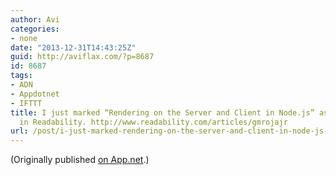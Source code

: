 ```yaml
---
author: Avi
categories:
- none
date: "2013-12-31T14:43:25Z"
guid: http://aviflax.com/?p=8687
id: 8687
tags:
- ADN
- Appdotnet
- IFTTT
title: I just marked “Rendering on the Server and Client in Node.js” as a favorite
  in Readability. http://www.readability.com/articles/gmrojajr
url: /post/i-just-marked-rendering-on-the-server-and-client-in-node-js-as-a-favorite-in-readability-httpwww-readability-comarticlesgmrojajr/
---
```

(Originally published [on App.net](http://alpha.app.net/aviflax/post/18617784).)